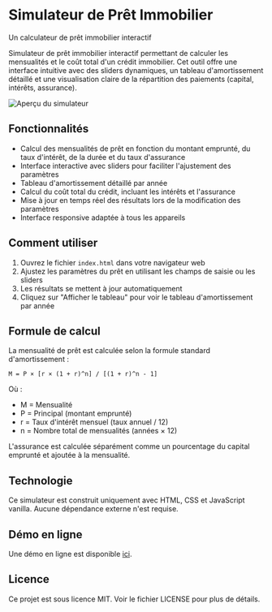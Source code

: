 # Simulateur de Prêt Immobilier

Un calculateur de prêt immobilier interactif

Simulateur de prêt immobilier interactif permettant de calculer les mensualités et le coût total d'un crédit immobilier. Cet outil offre une interface intuitive avec des sliders dynamiques, un tableau d'amortissement détaillé et une visualisation claire de la répartition des paiements (capital, intérêts, assurance).

![Aperçu du simulateur](https://via.placeholder.com/800x400?text=Simulateur+de+Pr%C3%AAt+Immobilier)

## Fonctionnalités

- Calcul des mensualités de prêt en fonction du montant emprunté, du taux d'intérêt, de la durée et du taux d'assurance
- Interface interactive avec sliders pour faciliter l'ajustement des paramètres
- Tableau d'amortissement détaillé par année
- Calcul du coût total du crédit, incluant les intérêts et l'assurance
- Mise à jour en temps réel des résultats lors de la modification des paramètres
- Interface responsive adaptée à tous les appareils

## Comment utiliser

1. Ouvrez le fichier `index.html` dans votre navigateur web
2. Ajustez les paramètres du prêt en utilisant les champs de saisie ou les sliders
3. Les résultats se mettent à jour automatiquement
4. Cliquez sur "Afficher le tableau" pour voir le tableau d'amortissement par année

## Formule de calcul

La mensualité de prêt est calculée selon la formule standard d'amortissement :

```
M = P × [r × (1 + r)^n] / [(1 + r)^n - 1]
```

Où :
- M = Mensualité
- P = Principal (montant emprunté)
- r = Taux d'intérêt mensuel (taux annuel / 12)
- n = Nombre total de mensualités (années × 12)

L'assurance est calculée séparément comme un pourcentage du capital emprunté et ajoutée à la mensualité.

## Technologie

Ce simulateur est construit uniquement avec HTML, CSS et JavaScript vanilla. Aucune dépendance externe n'est requise.

## Démo en ligne

Une démo en ligne est disponible [ici](https://fasterious.github.io/simulateur-pret/).

## Licence

Ce projet est sous licence MIT. Voir le fichier LICENSE pour plus de détails. 